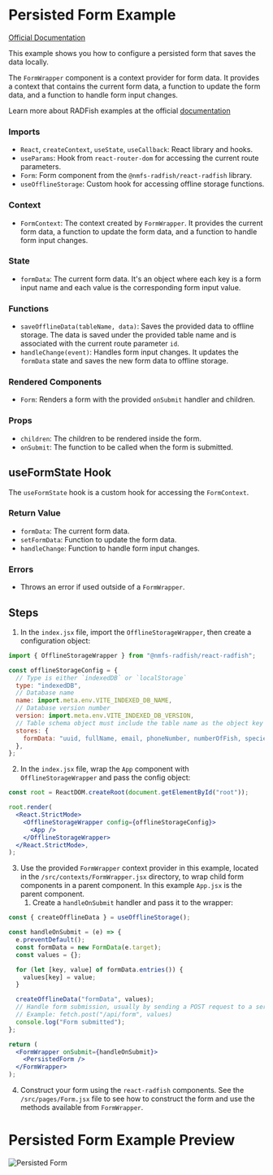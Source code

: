# Persisted Form Example

[Official Documentation](https://nmfs-radfish.github.io/radfish/)

This example shows you how to configure a persisted form that saves the data locally.

The `FormWrapper` component is a context provider for form data. It provides a context that contains the current form data, a function to update the form data, and a function to handle form input changes.

Learn more about RADFish examples at the official [documentation](https://nmfs-radfish.github.io/radfish/developer-documentation/examples-and-templates#examples)

### Imports

- `React`, `createContext`, `useState`, `useCallback`: React library and hooks.
- `useParams`: Hook from `react-router-dom` for accessing the current route parameters.
- `Form`: Form component from the `@nmfs-radfish/react-radfish` library.
- `useOfflineStorage`: Custom hook for accessing offline storage functions.

### Context

- `FormContext`: The context created by `FormWrapper`. It provides the current form data, a function to update the form data, and a function to handle form input changes.

### State

- `formData`: The current form data. It's an object where each key is a form input name and each value is the corresponding form input value.

### Functions

- `saveOfflineData(tableName, data)`: Saves the provided data to offline storage. The data is saved under the provided table name and is associated with the current route parameter `id`.
- `handleChange(event)`: Handles form input changes. It updates the `formData` state and saves the new form data to offline storage.

### Rendered Components

- `Form`: Renders a form with the provided `onSubmit` handler and children.

### Props

- `children`: The children to be rendered inside the form.
- `onSubmit`: The function to be called when the form is submitted.

## useFormState Hook

The `useFormState` hook is a custom hook for accessing the `FormContext`.

### Return Value

- `formData`: The current form data.
- `setFormData`: Function to update the form data.
- `handleChange`: Function to handle form input changes.

### Errors

- Throws an error if used outside of a `FormWrapper`.

## Steps

1. In the `index.jsx` file, import the `OfflineStorageWrapper`, then create a configuration object:

```jsx
import { OfflineStorageWrapper } from "@nmfs-radfish/react-radfish";

const offlineStorageConfig = {
  // Type is either `indexedDB` or `localStorage`
  type: "indexedDB",
  // Database name
  name: import.meta.env.VITE_INDEXED_DB_NAME,
  // Database version number
  version: import.meta.env.VITE_INDEXED_DB_VERSION,
  // Table schema object must include the table name as the object key and a comma-separated string as the value. Please note `uuid` must be the first value in `formData` table.
  stores: {
    formData: "uuid, fullName, email, phoneNumber, numberOfFish, species, computedPrice, isDraft",
  },
};
```

2. In the `index.jsx` file, wrap the `App` component with `OfflineStorageWrapper` and pass the config object:

```jsx
const root = ReactDOM.createRoot(document.getElementById("root"));

root.render(
  <React.StrictMode>
    <OfflineStorageWrapper config={offlineStorageConfig}>
      <App />
    </OfflineStorageWrapper>
  </React.StrictMode>,
);
```

3. Use the provided `FormWrapper` context provider in this example, located in the `/src/contexts/FormWrapper.jsx` directory, to wrap child form components in a parent component. In this example `App.jsx` is the parent component.
   1. Create a `handleOnSubmit` handler and pass it to the wrapper:

```jsx
const { createOfflineData } = useOfflineStorage();

const handleOnSubmit = (e) => {
  e.preventDefault();
  const formData = new FormData(e.target);
  const values = {};

  for (let [key, value] of formData.entries()) {
    values[key] = value;
  }

  createOfflineData("formData", values);
  // Handle form submission, usually by sending a POST request to a server
  // Example: fetch.post("/api/form", values)
  console.log("Form submitted");
};

return (
  <FormWrapper onSubmit={handleOnSubmit}>
    <PersistedForm />
  </FormWrapper>
);
```

4. Construct your form using the `react-radfish` components. See the `/src/pages/Form.jsx` file to see how to construct the form and use the methods available from `FormWrapper`.

# Persisted Form Example Preview
![Persisted Form](./src/assets/persisted.png)